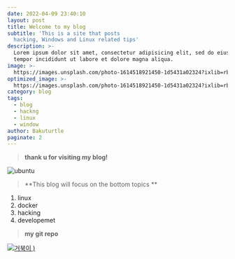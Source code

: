 ```yaml
---
date: 2022-04-09 23:40:10
layout: post
title: Welcome to my blog
subtitle: 'This is a site that posts 
  hacking, Windows and Linux related tips'
description: >-
  Lorem ipsum dolor sit amet, consectetur adipisicing elit, sed do eiusmod
  tempor incididunt ut labore et dolore magna aliqua.
image: >-
  https://images.unsplash.com/photo-1614518921450-1d5431a02324?ixlib=rb-1.2.1&ixid=MnwxMjA3fDB8MHxwaG90by1wYWdlfHx8fGVufDB8fHx8&auto=format&fit=crop&w=736&q=80.jpg
optimized_image: >-
  https://images.unsplash.com/photo-1614518921450-1d5431a02324?ixlib=rb-1.2.1&ixid=MnwxMjA3fDB8MHxwaG90by1wYWdlfHx8fGVufDB8fHx8&auto=format&fit=crop&w=736&q=80.jpg
category: blog 
tags:
  - blog
  - hackng
  - linux
  - window
author: Bakuturtle
paginate: 2
---
```


>**thank u for visiting my blog!**

![ubuntu](https://c.tenor.com/wOlC5m7NikkAAAAd/%EC%A0%9C%EB%A6%AC%EC%9D%B8%EC%82%AC-%EC%A1%B4%EC%A4%91.gif)



>**This blog will focus on the bottom topics **

1. linux
2. docker
3. hacking
4. developemet 




>**my git repo**

[![거북이](https://images.chosun.com/resizer/ABoZlrLCzEdpKZxomxDoSkGLY_0=/1280x0/smart/cloudfront-ap-northeast-1.images.arcpublishing.com/chosun/JNA4MQKSONGMFMSGUAYJBXYQUA.jpg)
)](https://github.com/Bakuturtle)